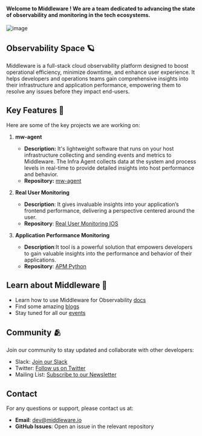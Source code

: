 #### Welcome to Middleware ! We are a team dedicated to advancing the state of observability and monitoring in the tech ecosystems. 


![image](https://github.com/user-attachments/assets/da5d3b3b-cd41-4dbc-b322-235eb1e7b0de)


## Observability Space 🪐

Middleware is a full-stack cloud observability platform designed to boost operational efficiency, minimize downtime, and enhance user experience. It helps developers and operations teams gain comprehensive insights into their infrastructure and application performance, empowering them to resolve any issues before they impact end-users.


## Key Features 🚀

Here are some of the key projects we are working on:

1. **mw-agent** 
   - **Description:** It's lightweight software that runs on your host infrastructure collecting and sending events and metrics to Middleware. The Infra Agent collects data at the system and process levels in real-time to provide detailed insights into host performance and behavior.
   - **Repository:** [mw-agent](https://github.com/middleware-labs/mw-agent)

2. **Real User Monitoring**
   - **Description**: It gives invaluable insights into your application’s frontend performance, delivering a perspective centered around the user.
   - **Repository**: [Real User Monitoring IOS ](https://github.com/middleware-labs/middleware-ios)


3. **Application Performance Monitoring**
   - **Description**:It tool is a powerful solution that empowers developers to gain valuable insights into the performance and behavior of their applications.
   - **Repository**: [APM Python ](https://github.com/middleware-labs/agent-apm-python) 

## Learn about Middleware 🌟

- Learn how to use Middleware for Observability [docs](https://docs.middleware.io/quickstart)
- Find some amazing [blogs](https://middleware.io/blog/)
- Stay tuned for all our [events](https://middleware.io/events/)


## Community 🫂

Join our community to stay updated and collaborate with other developers:

- Slack: [Join our Slack](https://middlewarepublic.slack.com/)
- Twitter: [Follow us on Twitter](https://x.com/middleware_labs)
- Mailing List: [Subscribe to our Newsletter](https://newsletters.middleware.io/)


## Contact

For any questions or support, please contact us at:

- **Email**: dev@middleware.io
- **GitHub Issues**: Open an issue in the relevant repository




